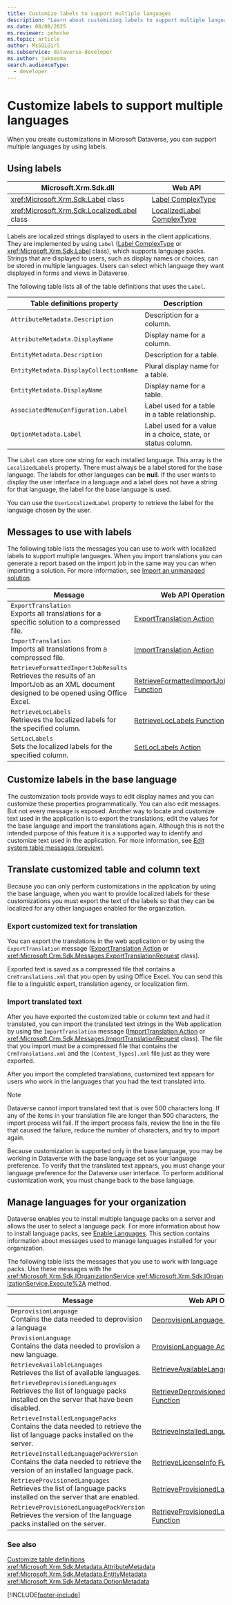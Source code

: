 ```yaml
---
title: Customize labels to support multiple languages
description: "Learn about customizing labels to support multiple languages."
ms.date: 08/08/2025
ms.reviewer: pehecke
ms.topic: article
author: MsSQLGirl
ms.subservice: dataverse-developer
ms.author: jukoesma
search.audienceType: 
  - developer
---
```

# Customize labels to support multiple languages

When you create customizations in Microsoft Dataverse, you can support multiple languages by using labels.  

<a name="BKMK_UsingLabels"></a>   

## Using labels  

|Microsoft.Xrm.Sdk.dll|Web API|
|----------------|----------------|
|<xref:Microsoft.Xrm.Sdk.Label> class|[Label ComplexType](xref:Microsoft.Dynamics.CRM.Label)|
|<xref:Microsoft.Xrm.Sdk.LocalizedLabel> class|[LocalizedLabel ComplexType](xref:Microsoft.Dynamics.CRM.LocalizedLabel)|

Labels are localized strings displayed to users in the client applications. They are implemented by using `Label` ([Label ComplexType](xref:Microsoft.Dynamics.CRM.Label) or <xref:Microsoft.Xrm.Sdk.Label> class), which supports language packs. Strings that are displayed to users, such as display names or choices, can be stored in multiple languages. Users can select which language they want displayed in forms and views in Dataverse.  

The following table lists all of the table definitions that uses the `Label`.  

|Table definitions property|Description|  
|-----------------------|-----------------|  
|`AttributeMetadata.Description`|Description for a column.|  
|`AttributeMetadata.DisplayName`|Display name for a column.|  
|`EntityMetadata.Description`|Description for a table.|  
|`EntityMetadata.DisplayCollectionName`|Plural display name for a table.|  
|`EntityMetadata.DisplayName`|Display name for a table.|  
|`AssociatedMenuConfiguration.Label`|Label used for a table in a table relationship.|  
|`OptionMetadata.Label`|Label used for a value in a choice, state, or status column.|  

The `Label` can store one string for each installed language. This array is the `LocalizedLabels` property. There must always be a label stored for the base language. The labels for other languages can be **null**. If the user wants to display the user interface in a language and a label does not have a string for that language, the label for the base language is used.  

You can use the `UserLocalizedLabel` property to retrieve the label for the language chosen by the user.  

<a name="BKMK_MessagesToWorkWithLabels"></a>   

## Messages to use with labels

The following table lists the messages you can use to work with localized labels to support multiple languages. When you import translations you can generate a report based on the import job in the same way you can when importing a solution. For more information, see [Import an unmanaged solution](/power-platform/alm/solution-api#import-an-unmanaged-solution).  


|Message|Web API Operation|.NET SDK Class|
|-------|-----------------|------------|
|`ExportTranslation`</br>Exports all translations for a specific solution to a compressed file.|[ExportTranslation Action](xref:Microsoft.Dynamics.CRM.ExportTranslation)| <xref:Microsoft.Crm.Sdk.Messages.ExportTranslationRequest> |
|`ImportTranslation`</br>Imports all translations from a compressed file.   |  [ImportTranslation Action](xref:Microsoft.Dynamics.CRM.ImportTranslation)  | <xref:Microsoft.Crm.Sdk.Messages.ImportTranslationRequest> |
|`RetrieveFormattedImportJobResults`</br>Retrieves the results of an ImportJob as an XML document designed to be opened using Office Excel. | [RetrieveFormattedImportJobResults Function](xref:Microsoft.Dynamics.CRM.RetrieveFormattedImportJobResults) | <xref:Microsoft.Crm.Sdk.Messages.RetrieveFormattedImportJobResultsRequest> |
|`RetrieveLocLabels`</br>Retrieves the localized labels for the specified column. | [RetrieveLocLabels Function](xref:Microsoft.Dynamics.CRM.RetrieveLocLabels) | <xref:Microsoft.Crm.Sdk.Messages.RetrieveLocLabelsRequest> |
|`SetLocLabels`</br>Sets the localized labels for the specified column.  |[SetLocLabels Action](xref:Microsoft.Dynamics.CRM.SetLocLabels)|<xref:Microsoft.Crm.Sdk.Messages.SetLocLabelsRequest>|

<a name="BKMK_CustomizingLabelsInBaseLanguage."></a>


## Customize labels in the base language

The customization tools provide ways to edit display names and you can customize these properties programmatically. You can also edit messages. But not every message is exposed. Another way to locate and customize text used in the application is to export the translations, edit the values for the base language and import the translations again. Although this is not the intended purpose of this feature it is a supported way to identify and customize text used in the application. For more information, see [Edit system table messages (preview)](../../maker/data-platform/edit-system-entity-messages.md).  

## Translate customized table and column text

Because you can only perform customizations in the application by using the base language, when you want to provide localized labels for these customizations you must export the text of the labels so that they can be localized for any other languages enabled for the organization.  

### Export customized text for translation

You can export the translations in the web application or by using the `ExportTranslation` message ([ExportTranslation Action](xref:Microsoft.Dynamics.CRM.ExportTranslation) or <xref:Microsoft.Crm.Sdk.Messages.ExportTranslationRequest> class).  

Exported text is saved as a compressed file that contains a `CrmTranslations.xml` that you open by using Office Excel. You can send this file to a linguistic expert, translation agency, or localization firm.
 
### Import translated text

After you have exported the customized table or column text and had it translated, you can import the translated text strings in the Web application by using the `ImportTranslation` message ([ImportTranslation Action](xref:Microsoft.Dynamics.CRM.ImportTranslation) or <xref:Microsoft.Crm.Sdk.Messages.ImportTranslationRequest> class). The file that you import must be a compressed file that contains the `CrmTranslations.xml` and the `[Content_Types].xml` file just as they were exported.  

After you import the completed translations, customized text appears for users who work in the languages that you had the text translated into.  

> [!NOTE]
> Dataverse cannot import translated text that is over 500 characters long. If any of the items in your translation file are longer than 500 characters, the import process will fail. If the import process fails, review the line in the file that caused the failure, reduce the number of characters, and try to import again.  

Because customization is supported only in the base language, you may be working in Dataverse with the base language set as your language preference. To verify that the translated text appears, you must change your language preference for the Dataverse user interface. To perform additional customization work, you must change back to the base language.  

<a name="BKMK_ManagingLanguages"></a>

## Manage languages for your organization

Dataverse enables you to install multiple language packs on a server and allows the user to select a language pack. For more information about how to install language packs, see [Enable Languages](/power-platform/admin/enable-languages). This section contains information about messages used to manage languages installed for your organization.  

The following table lists the messages that you use to work with language packs. Use these messages with the <xref:Microsoft.Xrm.Sdk.IOrganizationService>.<xref:Microsoft.Xrm.Sdk.IOrganizationService.Execute%2A> method.

|Message|Web API Operation|.NET SDK Class|  
|-------------|-----------------|----------------|  
|`DeprovisionLanguage`</br>Contains the data needed to deprovision a language|[DeprovisionLanguage Action](xref:Microsoft.Dynamics.CRM.DeprovisionLanguage)|<xref:Microsoft.Crm.Sdk.Messages.DeprovisionLanguageRequest>|  
|`ProvisionLanguage`</br>Contains the data needed to provision a new language.|[ProvisionLanguage Action](xref:Microsoft.Dynamics.CRM.ProvisionLanguage)|<xref:Microsoft.Crm.Sdk.Messages.ProvisionLanguageRequest>|  
|`RetrieveAvailableLanguages`</br>Retrieves the list of available languages.|[RetrieveAvailableLanguages Function](xref:Microsoft.Dynamics.CRM.RetrieveAvailableLanguages)|<xref:Microsoft.Crm.Sdk.Messages.RetrieveAvailableLanguagesRequest>|  
|`RetrieveDeprovisionedLanguages`</br>Retrieves the list of language packs installed on the server that have been disabled.|[RetrieveDeprovisionedLanguages Function](xref:Microsoft.Dynamics.CRM.RetrieveDeprovisionedLanguages)|<xref:Microsoft.Crm.Sdk.Messages.RetrieveDeprovisionedLanguagesRequest>|  
|`RetrieveInstalledLanguagePacks`</br>Contains the data needed to retrieve the list of language packs installed on the server.|[RetrieveInstalledLanguagePacks Function](xref:Microsoft.Dynamics.CRM.RetrieveInstalledLanguagePacks)|<xref:Microsoft.Crm.Sdk.Messages.RetrieveInstalledLanguagePacksRequest>|  
|`RetrieveInstalledLanguagePackVersion`</br>Contains the data needed to retrieve the version of an installed language pack.|[RetrieveLicenseInfo Function](xref:Microsoft.Dynamics.CRM.RetrieveInstalledLanguagePacks)|<xref:Microsoft.Crm.Sdk.Messages.RetrieveInstalledLanguagePackVersionRequest>|  
|`RetrieveProvisionedLanguages`</br>Retrieves the list of language packs installed on the server that are enabled.|[RetrieveProvisionedLanguages Function](xref:Microsoft.Dynamics.CRM.RetrieveProvisionedLanguages)|<xref:Microsoft.Crm.Sdk.Messages.RetrieveProvisionedLanguagesRequest>|  
|`RetrieveProvisionedLanguagePackVersion`</br>Retrieves the version of the language packs installed on the server.|[RetrieveProvisionedLanguagePackVersion Function](xref:Microsoft.Dynamics.CRM.RetrieveProvisionedLanguagePackVersion)|<xref:Microsoft.Crm.Sdk.Messages.RetrieveProvisionedLanguagePackVersionRequest>|  

### See also

[Customize table definitions](customize-entity-metadata.md)  
<xref:Microsoft.Xrm.Sdk.Metadata.AttributeMetadata>  
<xref:Microsoft.Xrm.Sdk.Metadata.EntityMetadata>  
<xref:Microsoft.Xrm.Sdk.Metadata.OptionMetadata>  


[!INCLUDE[footer-include](../../includes/footer-banner.md)]
